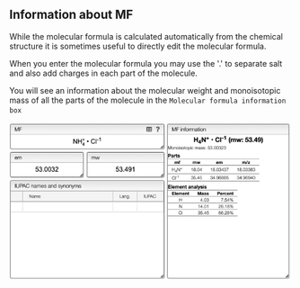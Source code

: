 ## Information about MF

While the molecular formula is calculated automatically from the chemical structure it is sometimes useful to directly edit the molecular formula.

When you enter the molecular formula you may use the '.' to separate salt and also
add charges in each part of the molecule.

You will see an information about the molecular weight and monoisotopic mass of all
the parts of the molecule in the `Molecular formula information box`

<img src="mfInfo.png">
